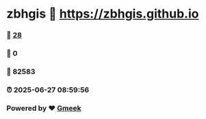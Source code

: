 # zbhgis :link: https://zbhgis.github.io 
### :page_facing_up: [28](https://zbhgis.github.io/tag.html) 
### :speech_balloon: 0 
### :hibiscus: 82583 
### :alarm_clock: 2025-06-27 08:59:56 
### Powered by :heart: [Gmeek](https://github.com/Meekdai/Gmeek)
